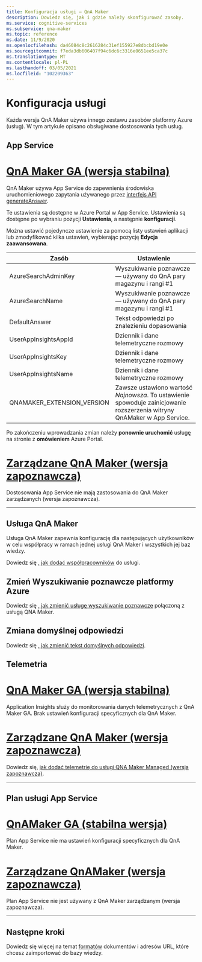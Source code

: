 ```yaml
---
title: Konfiguracja usługi — QnA Maker
description: Dowiedz się, jak i gdzie należy skonfigurować zasoby.
ms.service: cognitive-services
ms.subservice: qna-maker
ms.topic: reference
ms.date: 11/9/2020
ms.openlocfilehash: da46084c8c2616284c31ef155927e8dbcbd19e0e
ms.sourcegitcommit: f7eda3db606407f94c6dc6c3316e0651ee5ca37c
ms.translationtype: MT
ms.contentlocale: pl-PL
ms.lasthandoff: 03/05/2021
ms.locfileid: "102209363"
---
```

# <a name="service-configuration"></a>Konfiguracja usługi

Każda wersja QnA Maker używa innego zestawu zasobów platformy Azure (usług). W tym artykule opisano obsługiwane dostosowania tych usług. 

## <a name="app-service"></a>App Service

# <a name="qna-maker-ga-stable-release"></a>[QnA Maker GA (wersja stabilna)](#tab/v1)

QnA Maker używa App Service do zapewnienia środowiska uruchomieniowego zapytania używanego przez [interfejs API generateAnswer](/rest/api/cognitiveservices/qnamaker4.0/runtime/generateanswer).

Te ustawienia są dostępne w Azure Portal w App Service. Ustawienia są dostępne po wybraniu pozycji **Ustawienia**, a następnie **konfiguracji**.

Można ustawić pojedyncze ustawienie za pomocą listy ustawień aplikacji lub zmodyfikować kilka ustawień, wybierając pozycję **Edycja zaawansowana**.

|Zasób|Ustawienie|
|--|--|
|AzureSearchAdminKey|Wyszukiwanie poznawcze — używany do QnA pary magazynu i rangi #1|
|AzureSearchName|Wyszukiwanie poznawcze — używany do QnA pary magazynu i rangi #1|
|DefaultAnswer|Tekst odpowiedzi po znalezieniu dopasowania|
|UserAppInsightsAppId|Dziennik i dane telemetryczne rozmowy|
|UserAppInsightsKey|Dziennik i dane telemetryczne rozmowy|
|UserAppInsightsName|Dziennik i dane telemetryczne rozmowy|
|QNAMAKER_EXTENSION_VERSION|Zawsze ustawiono wartość _Najnowsza_. To ustawienie spowoduje zainicjowanie rozszerzenia witryny QnAMaker w App Service.|

Po zakończeniu wprowadzania zmian należy **ponownie uruchomić** usługę na stronie z **omówieniem** Azure Portal.

# <a name="qna-maker-managed-preview-release"></a>[Zarządzane QnA Maker (wersja zapoznawcza)](#tab/v2)

Dostosowania App Service nie mają zastosowania do QnA Maker zarządzanych (wersja zapoznawcza).

---

## <a name="qna-maker-service"></a>Usługa QnA Maker

Usługa QnA Maker zapewnia konfigurację dla następujących użytkowników w celu współpracy w ramach jednej usługi QnA Maker i wszystkich jej baz wiedzy.

Dowiedz się [, jak dodać współpracowników](./reference-role-based-access-control.md) do usługi.

## <a name="change-azure-cognitive-search"></a>Zmień Wyszukiwanie poznawcze platformy Azure

Dowiedz się [, jak zmienić usługę wyszukiwanie poznawcze](./how-to/configure-QnA-Maker-resources.md#configure-qna-maker-to-use-different-cognitive-search-resource) połączoną z usługą QNA Maker.

## <a name="change-default-answer"></a>Zmiana domyślnej odpowiedzi

Dowiedz się [, jak zmienić tekst domyślnych odpowiedzi](How-To/change-default-answer.md). 

## <a name="telemetry"></a>Telemetria

# <a name="qna-maker-ga-stable-release"></a>[QnA Maker GA (wersja stabilna)](#tab/v1)

Application Insights służy do monitorowania danych telemetrycznych z QnA Maker GA. Brak ustawień konfiguracji specyficznych dla QnA Maker.

# <a name="qna-maker-managed-preview-release"></a>[Zarządzane QnA Maker (wersja zapoznawcza)](#tab/v2)

Dowiedz się, [jak dodać telemetrię do usługi QNA Maker Managed (wersja zapoznawcza)](How-To/get-analytics-knowledge-base.md). 

---

## <a name="app-service-plan"></a>Plan usługi App Service

# <a name="qnamaker-ga-stable-release"></a>[QnAMaker GA (stabilna wersja)](#tab/v1)

Plan App Service nie ma ustawień konfiguracji specyficznych dla QnA Maker.

# <a name="qnamaker-managed-preview-release"></a>[Zarządzane QnAMaker (wersja zapoznawcza)](#tab/v2)

Plan App Service nie jest używany z QnA Maker zarządzanym (wersja zapoznawcza).

---

## <a name="next-steps"></a>Następne kroki

Dowiedz się więcej na temat [formatów](reference-document-format-guidelines.md) dokumentów i adresów URL, które chcesz zaimportować do bazy wiedzy.
